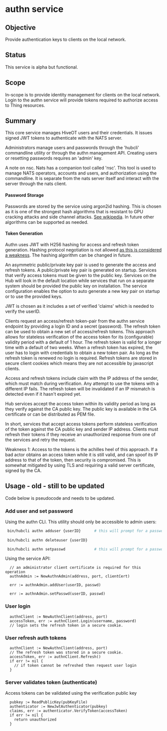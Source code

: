 # authn service

## Objective

Provide authentication keys to clients on the local network. 

## Status

This service is alpha but functional.  


## Scope

In-scope is to provide identity management for clients on the local network. Login to the authn service will provide tokens required to authorize access to Thing resources.

## Summary

This core service manages HiveOT users and their credentials. It issues signed JWT tokens to authenticate with the NATS server.

Administrators manage users and passwords through the 'hubcli' commandline utility or through the authn management API. Creating users or resetting passwords requires an 'admin' key.

A note on nsc. Nats has a companion tool called 'nsc'. This tool is used to manage NATS operators, accounts and users, and authorization using the commandline.  It is separate from the nats server itself and interact with the server through the nats client.



#### **Password Storage**

Passwords are stored by the service using argon2id hashing. This is chosen as it is one of the strongest hash algorithms that is resistant to GPU cracking attacks and side channel attacks. [See wikipedia](https://en.wikipedia.org/wiki/Argon2). In future other algorithms can be supported as needed.

#### **Token Generation**

Authn uses JWT with H256 hashing for access and refresh token generation. Hashing protocol negotiation is not allowed [as this is considered a weakness](https://auth0.com/blog/critical-vulnerabilities-in-json-web-token-libraries/). The hashing algorithm can be changed in future. 

An asymmetric public/private key pair is used to generate the access and refresh tokens. A public/private key pair is generated on startup. Services that verify access tokens must be given to the public key. Services on the Hub will look in the default location while services that run on a separate system should be provided the public key on installation. The service configuration enables the option to auto generate a new key pair on startup or to use the provided keys.

JWT is chosen as it includes a set of verified 'claims' which is needed to verify the userID. 

Clients request an access/refresh token-pair from the authn service endpoint by providing a login ID and a secret (password). The refresh token can be used to obtain a new set of access/refresh tokens. This approach allows for stateless verification of the access token for its (configurable) validity period with a default of 1 hour. The refresh token is valid for a longer time with a default of two weeks. When a refresh token has expired, the user has to login with credentials to obtain a new token pair. As long as the refresh token is renewed no login is required. Refresh tokens are stored in secure client cookies which means they are not accessible by javascript clients. 

Access and refresh tokens include claim with the IP address of the sender, which must match during verification. Any attempt to use the tokens with a different IP fails. The refresh token will be invalidated if an IP mismatch is detected even if it hasn't expired yet.

Hub services accept the access token within its validity period as long as they verify against the CA public key. The public key is available in the CA certificate or can be distributed as PEM file.

In short, services that accept access tokens perform stateless verification of the token against the CA public key and sender IP address. Clients must refresh their tokens if they receive an unauthorized response from one of the services and retry the request.

Weakness 1: Access to the tokens is the achilles heel of this approach. If a bad actor obtains an access token while it is still valid, and can spoof its IP address to that of the token, then security is compromised. This is somewhat mitigated by using TLS and requiring a valid server certificate, signed by the CA.


## Usage - old - still to be updated 


Code below is pseudocode and needs to be updated.

### Add user and set password

Using the authn CLI. This utility should only be accessible to admin users:
```bash
 bin/hubcli authn adduser {userID}      # this will prompt for a password
 
 bin/hubcli authn deleteuser {userID}

 bin/hubcli authn setpasswd             # this will prompt for a password
```

Using the service API:
```golang
  // an administrator client certificate is required for this operation
  authnAdmin := NewAuthnAdmin(address, port, clientCert)
  
  err := authnAdmin.addUser(userID, passwd)

  err := authnAdmin.setPasswd(userID, passwd)
```

### User login

```golang
  authnClient := NewAuthnClient(address, port)
  accessToken, err := authnClient.Login(username, password)
  // login sets the refresh token in a secure cookie. 
```

### User refresh auth tokens

```golang
  authnClient := NewAuthnClient(address, port)
  // The refresh token was stored in a secure cookie. 
  accessToken, err := authnClient.Refresh()
  if err != nil {
    // if token cannot be refreshed then request user login    
  }   
```

### Server validates token (authenticate)

Access tokens can be validated using the verification public key 

```golang
  pubkey := ReadPublicKey(pubKeyFile)
  authenticator := NewJwtAuthenticator(pubkey)
  claims, err := authenticator.VerifyToken(accessToken)
  if err != nil {
    return unauthorized
  }
```
